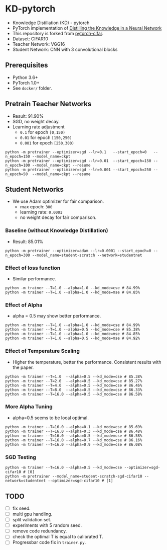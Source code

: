 # KD-pytorch

* Knowledge Distillation (KD) - pytorch
* PyTorch implementation of [Distilling the Knowledge in a Neural Network](https://arxiv.org/abs/1503.02531)
* This repository is forked from [pytorch-cifar](https://github.com/kuangliu/pytorch-cifar).
* Dataset: CIFAR10
* Teacher Network: VGG16
* Student Network: CNN with 3 convolutional blocks

## Prerequisites
- Python 3.6+
- PyTorch 1.0+
- See `docker/` folder.

## Pretrain Teacher Networks
* Result: 91.90%
* SGD, no weight decay.
* Learning rate adjustment
  * `0.1` for epoch `[0,150)`
  * `0.01` for epoch `[150,250)`
  * `0.001` for epoch `[250,300)`
```
python -m pretrainer --optimizer=sgd --lr=0.1   --start_epoch=0   --n_epoch=150 --model_name=ckpt
python -m pretrainer --optimizer=sgd --lr=0.01  --start_epoch=150 --n_epoch=100 --model_name=ckpt --resume
python -m pretrainer --optimizer=sgd --lr=0.001 --start_epoch=250 --n_epoch=50  --model_name=ckpt --resume
```

## Student Networks
* We use Adam optimizer for fair comparison.
  * max epoch: `300`
  * learning rate: `0.0001`
  * no weight decay for fair comparison.

### Baseline (without Knowledge Distillation)
* Result: 85.01%
```
python -m pretrainer --optimizer=adam --lr=0.0001 --start_epoch=0 --n_epoch=300 --model_name=student-scratch --network=studentnet
```

### Effect of loss function
* Similar performance.
```
python -m trainer --T=1.0 --alpha=1.0 --kd_mode=cse # 84.99%
python -m trainer --T=1.0 --alpha=1.0 --kd_mode=mse # 84.85%
```

### Effect of Alpha
* alpha = 0.5 may show better performance.
```
python -m trainer --T=1.0 --alpha=1.0 --kd_mode=cse # 84.99%
python -m trainer --T=1.0 --alpha=0.5 --kd_mode=cse # 85.38%
python -m trainer --T=1.0 --alpha=1.0 --kd_mode=mse # 84.85%
python -m trainer --T=1.0 --alpha=0.5 --kd_mode=mse # 84.92%
```

### Effect of Temperature Scaling
* Higher the temperature, better the performance. Consistent results with the paper.
```
python -m trainer --T=1.0  --alpha=0.5 --kd_mode=cse # 85.38%
python -m trainer --T=2.0  --alpha=0.5 --kd_mode=cse # 85.27%
python -m trainer --T=4.0  --alpha=0.5 --kd_mode=cse # 86.46%
python -m trainer --T=8.0  --alpha=0.5 --kd_mode=cse # 86.33%
python -m trainer --T=16.0 --alpha=0.5 --kd_mode=cse # 86.58%
```

### More Alpha Tuning
* alpha=0.5 seems to be local optimal.
```
python -m trainer --T=16.0 --alpha=0.1 --kd_mode=cse # 85.69%
python -m trainer --T=16.0 --alpha=0.3 --kd_mode=cse # 86.48%
python -m trainer --T=16.0 --alpha=0.5 --kd_mode=cse # 86.58%
python -m trainer --T=16.0 --alpha=0.7 --kd_mode=cse # 86.16%
python -m trainer --T=16.0 --alpha=0.9 --kd_mode=cse # 86.08%
```

### SGD Testing
```
python -m trainer --T=16.0 --alpha=0.5 --kd_mode=cse --optimizer=sgd-cifar10 # [0]
python -m pretrainer --model_name=student-scratch-sgd-cifar10 --network=studentnet --optimizer=sgd-cifar10 # [1]
```

## TODO
* [ ] fix seed.
* [ ] multi gpu handling.
* [ ] split validation set.
* [ ] experiments with 5 random seed.
* [ ] remove code redundancy.
* [ ] check the optimal T is equal to calibrated T.
* [ ] Progressbar code fix in `trainer.py`.
